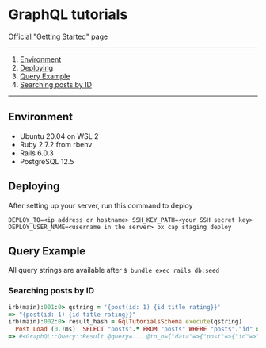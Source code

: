 # GraphQL tutorials

[Official "Getting Started" page](https://graphql-ruby.org/getting_started.html)

---

1. [Environment](#environment)
1. [Deploying](#deploying)
1. [Query Example](#query-example)
  1. [Searching posts by ID](#searching-posts-by-id)

---

## Environment

- Ubuntu 20.04 on WSL 2
- Ruby 2.7.2 from rbenv
- Rails 6.0.3
- PostgreSQL 12.5

## Deploying

After setting up your server, run this command to deploy

`DEPLOY_TO=<ip address or hostname> SSH_KEY_PATH=<your SSH secret key> DEPLOY_USER_NAME=<username in the server> bx cap staging deploy`

## Query Example

All query strings are available after `$ bundle exec rails db:seed`

### Searching posts by ID

```ruby
irb(main):001:0> qstring = '{post(id: 1) {id title rating}}'
=> "{post(id: 1) {id title rating}}"
irb(main):002:0> result_hash = GqlTutorialsSchema.execute(qstring)
  Post Load (0.7ms)  SELECT "posts".* FROM "posts" WHERE "posts"."id" = $1 LIMIT $2  [["id", 1], ["LIMIT", 1]]
=> #<GraphQL::Query::Result @query=... @to_h={"data"=>{"post"=>{"id"=>"1", "title"=>"post1", "rating"=>4}}}>
```
